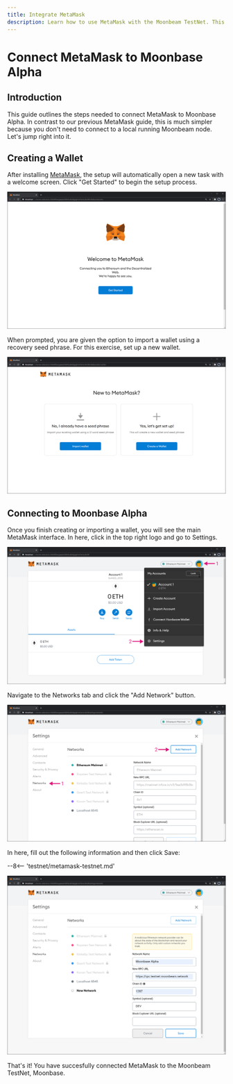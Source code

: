 ```yaml
---
title: Integrate MetaMask
description: Learn how to use MetaMask with the Moonbeam TestNet. This tutorial shows you how to connect a default installation of MetaMask to Moonbase Alpha.
---
```


# Connect MetaMask to Moonbase Alpha

## Introduction

This guide outlines the steps needed to connect MetaMask to Moonbase Alpha. In contrast to our previous MetaMask guide, this is much simpler because you don't need to connect to a local running Moonbeam node. Let's jump right into it.

## Creating a Wallet

After installing [MetaMask](https://metamask.io), the setup will automatically open a new task with a welcome screen. Click "Get Started" to begin the setup process.

![MetaMask1](/images/testnet/testnet-metamask1.png)

When prompted, you are given the option to import a wallet using a recovery seed phrase. For this exercise, set up a new wallet.

![MetaMask2](/images/testnet/testnet-metamask2.png)

## Connecting to Moonbase Alpha
Once you finish creating or importing a wallet, you will see the main MetaMask interface. In here, click in the top right logo and go to Settings.

![MetaMask3](/images/testnet/testnet-metamask3.png)

Navigate to the Networks tab and click the "Add Network" button.

![MetaMask4](/images/testnet/testnet-metamask4.png)

In here, fill out the following information and then click Save:

--8<-- 'testnet/metamask-testnet.md'

![MetaMask5](/images/testnet/testnet-metamask5.png)

That's it! You have succesfully connected MetaMask to the Moonbeam TestNet, Moonbase.
